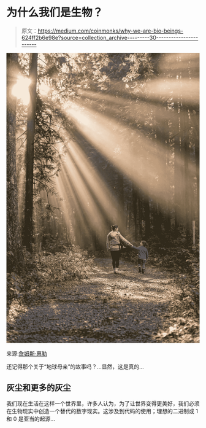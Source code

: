 # 为什么我们是生物？

> 原文：<https://medium.com/coinmonks/why-we-are-bio-beings-624ff2b6e98e?source=collection_archive---------30----------------------->

![](img/f4d7e6d224bb6522fbbd4837145d3a45.png)

来源:[詹姆斯·惠勒](https://unsplash.com/@souvenirpixels)

还记得那个关于“地球母亲”的故事吗？…显然，这是真的…

## 灰尘和更多的灰尘

我们现在生活在这样一个世界里，许多人认为，为了让世界变得更美好，我们必须在生物现实中创造一个替代的数字现实。这涉及到代码的使用；理想的二进制或 1 和 0 是亚当的起源…